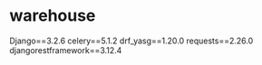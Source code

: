 # warehouse

Django==3.2.6
celery==5.1.2
drf_yasg==1.20.0
requests==2.26.0
djangorestframework==3.12.4

